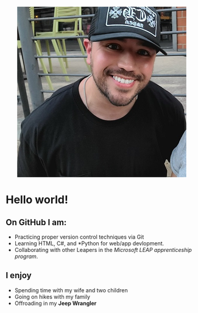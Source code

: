 <!--
**STEJOHN/STEJOHN** is a ✨ _special_ ✨ repository because its `README.md` (this file) appears on your GitHub profile.-->

<p align="center">
  <img src="./img/myphoto.jpg" alt="my profile photo"/>
</p> <!-- Did not use markdown for photo due to using HTML to center img -->


# **Hello world!**
## On GitHub I am:
* Practicing proper version control techniques via Git
* Learning HTML, C#, and *Python for web/app devlopment. 
* Collaborating with other Leapers in the *Microsoft LEAP apprenticeship program*.

## I enjoy
* Spending time with my wife and two children
* Going on hikes with my family 
* Offroading in my **Jeep Wrangler**




